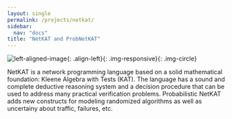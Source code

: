```yaml
---
layout: single
permalink: /projects/netkat/
sidebar:
  nav: "docs"
title: "NetKAT and ProbNetKAT"
---
```

![left-aligned-image](../../assets/img/probnetkat.jpg){: .align-left}{: .img-responsive}{: .img-circle}

NetKAT is a network programming language based on a solid mathematical foundation: Kleene Algebra with Tests (KAT). The language has a sound and complete deductive reasoning system and a decision procedure that can be used to address many practical verification problems. Probabilistic NetKAT adds new constructs for modeling randomized algorithms as well as uncertainy about traffic, failures, etc.

